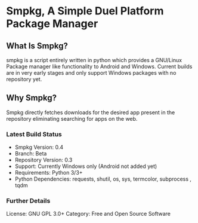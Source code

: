 # Smpkg, A Simple Duel Platform Package Manager
## What Is Smpkg?
smpkg is a script entirely written in python which provides a GNU/Linux Package manager like functionality to Android and Windows. Current builds are in very early stages and only support Windows packages with no repository yet.

## Why Smpkg?
Smpkg directly fetches downloads for the desired app present in the repository eliminating searching for apps on the web.

### Latest Build Status
- Smpkg Version: 0.4
- Branch: Beta
- Repository Version: 0.3
- Support: Currently Windows only (Android not added yet)
- Requirements: Python 3/3+
- Python Dependencies: requests, shutil, os, sys, termcolor, subprocess , tqdm

### Further Details
License: GNU GPL 3.0+
Category: Free and Open Source Software
